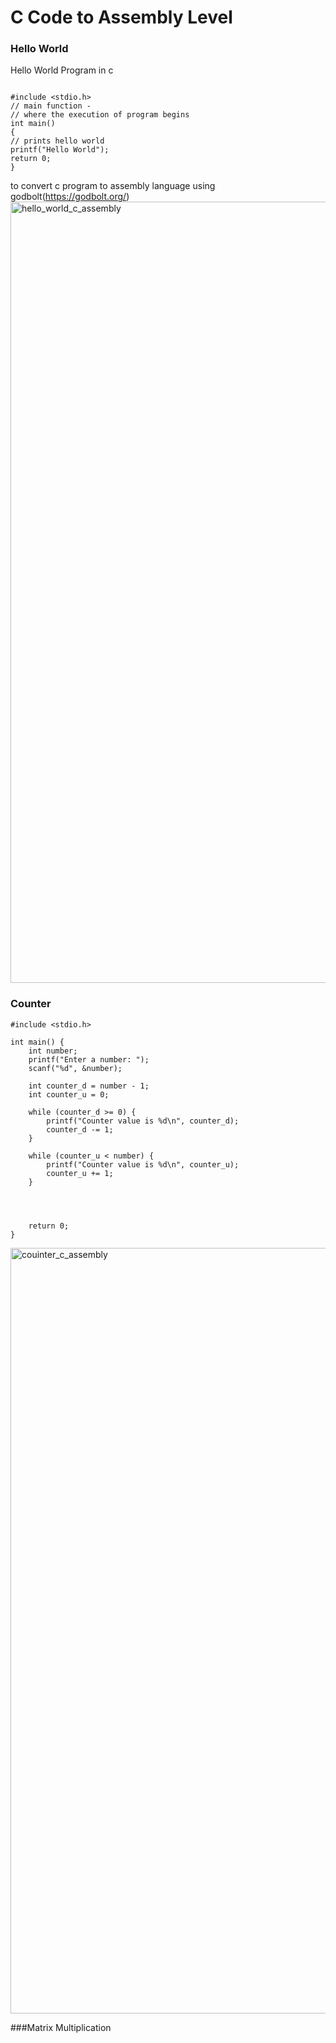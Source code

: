 # C Code to Assembly Level
### Hello World
Hello World Program in c
```

#include <stdio.h>
// main function -
// where the execution of program begins
int main()
{
// prints hello world
printf("Hello World");
return 0;
}

```
to convert c program to assembly language using godbolt(https://godbolt.org/)
<img width="1250" alt="hello_world_c_assembly" src="https://github.com/navi2311/risc-v-HDP/assets/134842758/d7c466ce-e797-40a6-b126-990e20120bb6">

### Counter 
```
#include <stdio.h>

int main() {
    int number;
    printf("Enter a number: ");
    scanf("%d", &number);
    
    int counter_d = number - 1;
    int counter_u = 0;
    
    while (counter_d >= 0) {
        printf("Counter value is %d\n", counter_d);
        counter_d -= 1;
    }
    
    while (counter_u < number) {
        printf("Counter value is %d\n", counter_u);
        counter_u += 1;
    }


    

    return 0;
}
```

<img width="1225" alt="couinter_c_assembly" src="https://github.com/navi2311/risc-v-HDP/assets/134842758/0d05939c-dbdd-407b-9fd9-51bca1a603f5">

###Matrix Multiplication

